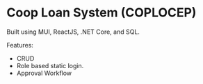 # Coop Loan System (COPLOCEP)

Built using MUI, ReactJS, .NET Core, and SQL.

Features:
- CRUD
- Role based static login.
- Approval Workflow
